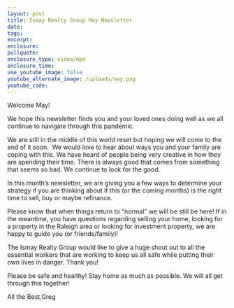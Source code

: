 ```yaml
---
layout: post
title: Ismay Realty Group May Newsletter
date:
tags:
excerpt:
enclosure:
pullquote:
enclosure_type: video/mp4
enclosure_time:
use_youtube_image: false
youtube_alternate_image: /uploads/may.png
youtube_code:
---
```


Welcome May\!

We hope this newsletter finds you and your loved ones doing well as we all continue to navigate through this pandemic.

We are still in the middle of this world reset but hoping we will come to the end of it soon.&nbsp; We would love to hear about ways you and your family are coping with this. We have heard of people being very creative in how they are spending their time. There is always good that comes from something that seems so bad. We continue to look for the good.

In this month’s newsletter, we are giving you a few ways to determine your strategy if you are thinking about if this (or the coming months) is the right time to sell, buy or maybe refinance.

Please know that when things return to “normal” we will be still be here\! If in the meantime, you have questions regarding selling your home, looking for a property in the Raleigh area or looking for investment property, we are happy to guide you (or friends/family)\!

The Ismay Realty Group would like to give a huge shout out to all the essential workers that are working to keep us all safe while putting their own lives in danger. Thank you\!

Please be safe and healthy\! Stay home as much as possible. We will all get through this together\!

All the Best,Greg
